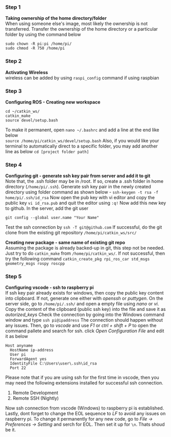 ### Step 1 ###
**Taking ownership of the home directory/folder**  
When using someone else's image, most likely the ownership is not transferred. Transfer the ownership of the home directory or a particular folder by using the command below 
```
sudo chown -R pi:pi /home/pi/
sudo chmod -R 750 /home/pi
```
### Step 2 ###
**Activating Wireless**  
wireless can be added by using ```raspi_config``` command if using raspbian

### Step 3 ###  
**Configuring ROS - Creating new workspace**
```mkdir -p ~/catkin_ws/src
cd ~/catkin_ws/
catkin_make
source devel/setup.bash
```
To make it permanent, open ```nano ~/.bashrc```  and add a line at the end like below    
```source /home/pi/catkin_ws/devel/setup.bash```
Also, if you would like your terminal to automatically direct to a specific folder, you may add another line as below 
```cd [project folder path]```
### Step 4 ###

**Configuring git - generate ssh key pair from server and add it to git**  
Note that, the .ssh folder may be in /root. If so, create a .ssh folder in home directory (```/home/pi/.ssh```).
Generate ssh key pair in the newly created directory using folder command as shown below - 
```ssh-keygen -t rsa -f home/pi/.ssh/id_rsa```
Now open the pub key with vi editor and copy the public key
```vi id_rsa.pub``` and quit the editor using ```:q!``` 
Now add this new key to github. 
In the server, add the git user 
```git config --global user.email "you@example.com"
git config --global user.name "Your Name"
```
Test the ssh connection by 
```ssh -T git@github.com```
If successful, do the git clone from the existing git repository 
```/home/pi/catkin_ws/src/```

**Creating new package - same name of existing git repo**  
Assuming the package is already backed-up in git, this step not be needed. Just try to do ```catkin_make``` from ```/home/pi/catkin_ws/```. If not successful, then try the following command 
```catkin_create_pkg rpi_ros_car std_msgs geometry_msgs rospy roscpp```

### Step 5 ###

**Configuring vscode - ssh to raspberry pi**   
If ssh key pair already exists for windows, then copy the public key content into clipboard. If not, generate one either with *openssh* or *puttygen*. On the server side, go to ```/home/pi/.ssh/``` and open a empty file using *nano* or *vi*. Copy the content of the clipboard (public ssh key) into the file and save it as *autorized_keys* 
Check the connection by going into the Windows command window and type 
```ssh pi@ipaddress```
The connection should happen without any issues. Then, go to *vscode* and use *F1* or *ctrl + shift + P* to open the command pallete and search for ssh. click *Open Configuration File* and edit it as below 
```
Host anyname
  HostName ip-address
  User pi
  ForwardAgent yes
  IdentityFile C:\Users\user\.ssh\id_rsa
  Port 22
  ```
Please note that if you are using ssh for the first time in vscode, then you may need the following extensions installed for successful ssh connection. 
1. Remote Development
2. Remote SSH (Nightly)   

Now ssh connection from vscode (Windows) to raspberry pi is established. Lastly, dont forget to change the EOL sequence to *LF* to avoid any issues on raspberry pi. To change it permanently for any new code, go to *File -> Preferences -> Setting* and serch for EOL. Then set it up for ```\n```. Thats shoud be it. 
